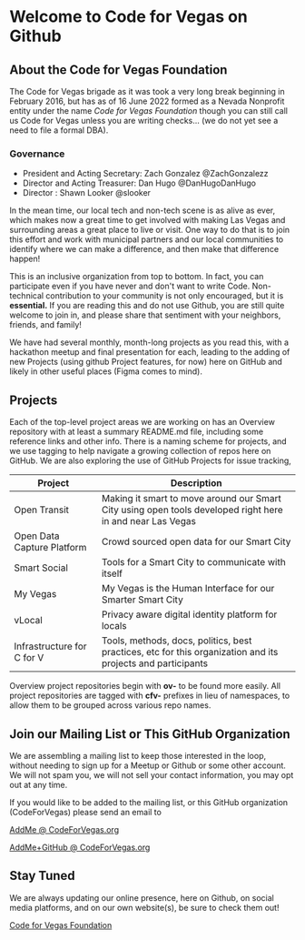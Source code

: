 # Welcome to Code for Vegas on Github

## About the Code for Vegas Foundation

The Code for Vegas brigade as it was took a very long break beginning in
February 2016, but has as of 16 June 2022 formed as a Nevada Nonprofit
entity under the name *Code for Vegas Foundation* though you can still
call us Code for Vegas unless you are writing checks... (we do not yet
see a need to file a formal DBA).

### Governance

* President and Acting Secretary: Zach Gonzalez @ZachGonzalezz
* Director and Acting Treasurer: Dan Hugo @DanHugoDanHugo
* Director : Shawn Looker @slooker

In the mean time, our local tech and non-tech scene is as alive as
ever, which makes now a great time to get involved with making Las
Vegas and surrounding areas a great place to live or visit. One way to
do that is to join this effort and work with municipal partners and
our local communities to identify where we can make a difference, and
then make that difference happen!

This is an inclusive organization from top to bottom. In fact, you can
participate even if you have never and don't want to write Code.
Non-technical contribution to your community is not only encouraged,
but it is **essential.** If you are reading this and do not use
Github, you are still quite welcome to join in, and please share that
sentiment with your neighbors, friends, and family!

We have had several monthly, month-long projects as you read this, 
with a hackathon meetup and final presentation for each, leading to
the adding of new Projects (using github Project features, for now)
here on GitHub and likely in other useful places (Figma comes to mind).

## Projects

Each of the top-level project areas we are working on has an Overview repository
with at least a summary README.md file, including some reference links and other info.
There is a naming scheme for projects, and we use tagging to help navigate a growing collection
of repos here on GitHub. We are also exploring the use of GitHub Projects for issue tracking,

|Project                    | Description                                                                                                 |
|---------------------------|-------------------------------------------------------------------------------------------------------------|
|Open Transit               | Making it smart to move around our Smart City using open tools developed right here in and near Las Vegas   |
|Open Data Capture Platform | Crowd sourced open data for our Smart City                                                                  |
|Smart Social               | Tools for a Smart City to communicate with itself                                                           |
|My Vegas                   | My Vegas is the Human Interface for our Smarter Smart City                                                  |
|vLocal                     | Privacy aware digital identity platform for locals                                                          |
|Infrastructure for C for V | Tools, methods, docs, politics, best practices, etc for this organization and its projects and participants |

Overview project repositories begin with **ov-** to be found more easily. All project repositories are tagged with **cfv-** prefixes in lieu of namespaces, to allow them to be grouped across various repo names.

## Join our Mailing List or This GitHub Organization

We are assembling a mailing list to keep those interested in the loop,
without needing to sign up for a Meetup or Github or some other
account. We will not spam you, we will not sell your contact
information, you may opt out at any time.

If you would like to be added to the mailing list, or this GitHub
organization (CodeForVegas) please send an email to

[AddMe @ CodeForVegas.org](mailto:addme@codeforvegas.org)

[AddMe+GitHub @ CodeForVegas.org](mailto:addme+github@codeforvegas.org)

## Stay Tuned

We are always updating our online presence, here on Github, on social media platforms, and on our own website(s), be sure to check them out!

[Code for Vegas Foundation](https://codeforvegas.org)

